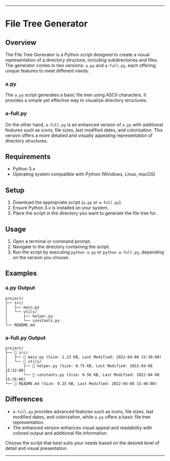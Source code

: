 
---

# File Tree Generator

## Overview

The File Tree Generator is a Python script designed to create a visual representation of a directory structure, including subdirectories and files. The generator comes in two versions: `a.py` and `a-full.py`, each offering unique features to meet different needs.

### a.py

The `a.py` script generates a basic file tree using ASCII characters. It provides a simple yet effective way to visualize directory structures.

### a-full.py

On the other hand, `a-full.py` is an enhanced version of `a.py` with additional features such as icons, file sizes, last modified dates, and colorization. This version offers a more detailed and visually appealing representation of directory structures.

## Requirements

- Python 3.x
- Operating system compatible with Python (Windows, Linux, macOS)

## Setup

1. Download the appropriate script (`a.py` or `a-full.py`).
2. Ensure Python 3.x is installed on your system.
3. Place the script in the directory you want to generate the file tree for.

## Usage

1. Open a terminal or command prompt.
2. Navigate to the directory containing the script.
3. Run the script by executing `python a.py` or `python a-full.py`, depending on the version you choose.

## Examples

### a.py Output

```
project/
├── src/
│   ├── main.py
│   └── utils/
│       ├── helper.py
│       └── constants.py
└── README.md
```

### a-full.py Output

```
project/
├── 📁 src/
│   ├── 📄 main.py (Size: 1.23 KB, Last Modified: 2022-04-08 15:30:00)
│   └── 📁 utils/
│       ├── 📄 helper.py (Size: 0.75 KB, Last Modified: 2022-04-08 15:32:00)
│       └── 📄 constants.py (Size: 0.50 KB, Last Modified: 2022-04-08 15:35:00)
└── 📄 README.md (Size: 0.25 KB, Last Modified: 2022-04-08 15:40:00)
```

## Differences

- `a-full.py` provides advanced features such as icons, file sizes, last modified dates, and colorization, while `a.py` offers a basic file tree representation.
- The enhanced version enhances visual appeal and readability with colored output and additional file information.

Choose the script that best suits your needs based on the desired level of detail and visual presentation.

--- 

